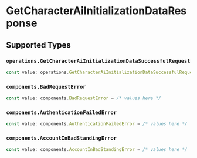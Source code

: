 # GetCharacterAiInitializationDataResponse


## Supported Types

### `operations.GetCharacterAiInitializationDataSuccessfulRequest`

```typescript
const value: operations.GetCharacterAiInitializationDataSuccessfulRequest = /* values here */
```

### `components.BadRequestError`

```typescript
const value: components.BadRequestError = /* values here */
```

### `components.AuthenticationFailedError`

```typescript
const value: components.AuthenticationFailedError = /* values here */
```

### `components.AccountInBadStandingError`

```typescript
const value: components.AccountInBadStandingError = /* values here */
```

